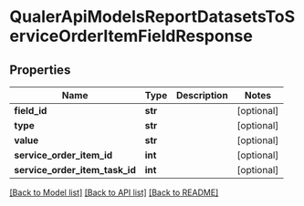 # QualerApiModelsReportDatasetsToServiceOrderItemFieldResponse

## Properties
Name | Type | Description | Notes
------------ | ------------- | ------------- | -------------
**field_id** | **str** |  | [optional] 
**type** | **str** |  | [optional] 
**value** | **str** |  | [optional] 
**service_order_item_id** | **int** |  | [optional] 
**service_order_item_task_id** | **int** |  | [optional] 

[[Back to Model list]](../README.md#documentation-for-models) [[Back to API list]](../README.md#documentation-for-api-endpoints) [[Back to README]](../README.md)


